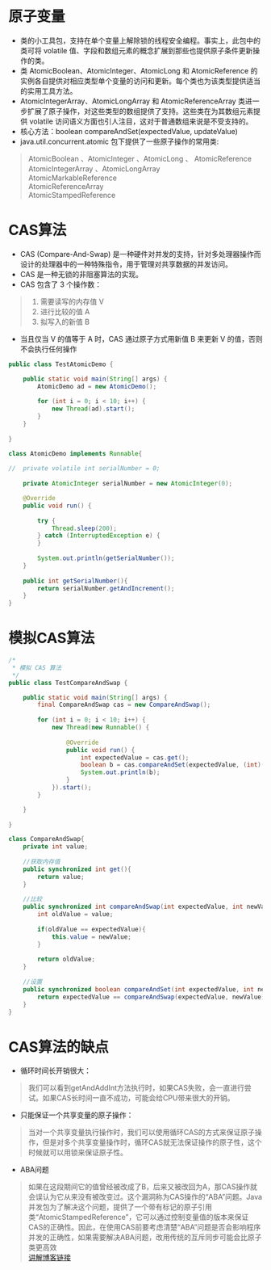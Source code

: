 # 原子变量
* 类的小工具包，支持在单个变量上解除锁的线程安全编程。事实上，此包中的类可将 volatile 值、字段和数组元素的概念扩展到那些也提供原子条件更新操作的类。
* 类 AtomicBoolean、AtomicInteger、AtomicLong 和 AtomicReference 的实例各自提供对相应类型单个变量的访问和更新。每个类也为该类型提供适当的实用工具方法。
* AtomicIntegerArray、AtomicLongArray 和 AtomicReferenceArray 类进一步扩展了原子操作，对这些类型的数组提供了支持。这些类在为其数组元素提供 volatile 访问语义方面也引人注目，这对于普通数组来说是不受支持的。 
* 核心方法：boolean compareAndSet(expectedValue, updateValue) 
* java.util.concurrent.atomic 包下提供了一些原子操作的常用类: 
> AtomicBoolean 、AtomicInteger 、AtomicLong 、 AtomicReference  
> AtomicIntegerArray 、AtomicLongArray   
> AtomicMarkableReference   
> AtomicReferenceArray   
> AtomicStampedReference  

# CAS算法
* CAS (Compare-And-Swap) 是一种硬件对并发的支持，针对多处理器操作而设计的处理器中的一种特殊指令，用于管理对共享数据的并发访问。
* CAS 是一种无锁的非阻塞算法的实现。 
*  CAS 包含了 3 个操作数：  
> 1. 需要读写的内存值 V 
> 2. 进行比较的值 A 
> 3. 拟写入的新值 B 
* 当且仅当 V 的值等于 A 时，CAS 通过原子方式用新值 B 来更新 V 的值，否则不会执行任何操作

```java
public class TestAtomicDemo {

	public static void main(String[] args) {
		AtomicDemo ad = new AtomicDemo();
		
		for (int i = 0; i < 10; i++) {
			new Thread(ad).start();
		}
	}
	
}

class AtomicDemo implements Runnable{
	
//	private volatile int serialNumber = 0;
	
	private AtomicInteger serialNumber = new AtomicInteger(0);

	@Override
	public void run() {
		
		try {
			Thread.sleep(200);
		} catch (InterruptedException e) {
		}
		
		System.out.println(getSerialNumber());
	}
	
	public int getSerialNumber(){
		return serialNumber.getAndIncrement();
	}
}
```

# 模拟CAS算法

```java
/*
 * 模拟 CAS 算法
 */
public class TestCompareAndSwap {

	public static void main(String[] args) {
		final CompareAndSwap cas = new CompareAndSwap();
		
		for (int i = 0; i < 10; i++) {
			new Thread(new Runnable() {
				
				@Override
				public void run() {
					int expectedValue = cas.get();
					boolean b = cas.compareAndSet(expectedValue, (int)(Math.random() * 101));
					System.out.println(b);
				}
			}).start();
		}

	}
	
}

class CompareAndSwap{
	private int value;
	
	//获取内存值
	public synchronized int get(){
		return value;
	}
	
	//比较
	public synchronized int compareAndSwap(int expectedValue, int newValue){
		int oldValue = value;
		
		if(oldValue == expectedValue){
			this.value = newValue;
		}
		
		return oldValue;
	}
	
	//设置
	public synchronized boolean compareAndSet(int expectedValue, int newValue){
		return expectedValue == compareAndSwap(expectedValue, newValue);
	}
}
```

# CAS算法的缺点
* 循环时间长开销很大：
> 我们可以看到getAndAddInt方法执行时，如果CAS失败，会一直进行尝试。如果CAS长时间一直不成功，可能会给CPU带来很大的开销。
* 只能保证一个共享变量的原子操作：
> 当对一个共享变量执行操作时，我们可以使用循环CAS的方式来保证原子操作，但是对多个共享变量操作时，循环CAS就无法保证操作的原子性，这个时候就可以用锁来保证原子性。
* ABA问题
> 如果在这段期间它的值曾经被改成了B，后来又被改回为A，那CAS操作就会误认为它从来没有被改变过。这个漏洞称为CAS操作的“ABA”问题。Java并发包为了解决这个问题，提供了一个带有标记的原子引用类“AtomicStampedReference”，它可以通过控制变量值的版本来保证CAS的正确性。因此，在使用CAS前要考虑清楚“ABA”问题是否会影响程序并发的正确性，如果需要解决ABA问题，改用传统的互斥同步可能会比原子类更高效  
> [讲解博客链接](https://www.cnblogs.com/java20130722/p/3206742.html)